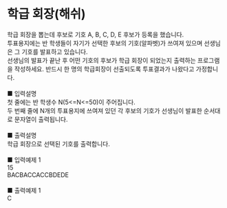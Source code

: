 # 학급 회장(해쉬)
학급 회장을 뽑는데 후보로 기호 A, B, C, D, E 후보가 등록을 했습니다.<br>
투표용지에는 반 학생들이 자기가 선택한 후보의 기호(알파벳)가 쓰여져 있으며 선생님은 그 기호를 발표하고 있습니다.<br>
선생님의 발표가 끝난 후 어떤 기호의 후보가 학급 회장이 되었는지 출력하는 프로그램을 작성하세요. 반드시 한 명의 학급회장이 선출되도록 투표결과가 나왔다고 가정합니다.<br>
<br>
■ 입력설명<br>
첫 줄에는 반 학생수 N(5<=N<=50)이 주어집니다.<br>
두 번째 줄에 N개의 투표용지에 쓰여져 있던 각 후보의 기호가 선생님이 발표한 순서대로 문자열이 출력됩니다.<br>
<br>
■ 출력설명<br>
학급 회장으로 선택된 기호를 출력합니다.<br>
<br>
■ 입력예제 1<br>
15<br>
BACBACCACCBDEDE<br>
<br>
■ 출력예제 1<br>
C